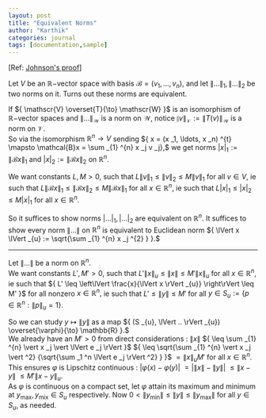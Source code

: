 ```yaml
---
layout: post
title: "Equivalent Norms"
author: "Karthik"
categories: journal
tags: [documentation,sample]
---
```


[Ref: [Johnson's proof](https://math.mit.edu/~stevenj/18.335/norm-equivalence.pdf)] 

Let ${ V }$ be an ${ \mathbb{R}- }$vector space with basis ${ \mathcal{B} = (v _1, \ldots, v _n) },$ and let ${ \lVert \ldots \rVert _{1}, \lVert \ldots \rVert _{2} }$ be two norms on it. Turns out these norms are equivalent. 

If ${ \mathscr{V} \overset{T}{\to} \mathscr{W} }$ is an isomorphism of ${\mathbb{R}-}$vector spaces and ${ \lVert \ldots \rVert _{\mathscr{W}} }$ is a norm on ${ \mathscr{W} },$ notice ${ \lVert v \rVert _{\mathscr{V}} := \lVert T(v) \rVert _{\mathscr{W}} }$ is a norm on ${ \mathscr{V} }.$   
So via the isomorphism ${ \mathbb{R} ^n \to V }$ sending ${ x = (x _1, \ldots, x _n) ^{t} \mapsto \mathcal{B}x = \sum _{1} ^{n} x _j v _j},$ we get norms ${ \vert x \vert _{1} := \lVert \mathcal{B} x \rVert _{1} }$ and ${ \vert x \vert _{2} := \lVert \mathcal{B}x \rVert _{2} }$ on ${ \mathbb{R} ^n }.$ 

We want constants ${ L, M \gt 0 , }$ such that ${ L \lVert v \rVert _{1} \leq \lVert v \rVert _{2} \leq M \lVert v \rVert _{1} }$ for all ${ v \in V  },$ ie such that ${ L \lVert \mathcal{B}x \rVert _{1} \leq \lVert \mathcal{B}x \rVert _{2} \leq M \lVert \mathcal{B}x \rVert _{1} }$ for all ${ x \in \mathbb{R} ^n },$ ie such that ${ L \vert x \vert _{1} \leq \vert x \vert _{2} \leq M \vert x \vert _{1} }$ for all ${ x \in \mathbb{R} ^n }.$
   
So it suffices to show norms ${ \vert \ldots \vert _{1}, \vert \ldots \vert _{2} }$ are equivalent on ${ \mathbb{R} ^n }.$ It suffices to show every norm ${ \lVert \ldots \rVert }$ on ${ \mathbb{R} ^n }$ is equivalent to Euclidean norm ${ \lVert x \lVert _{u} := \sqrt{\sum _{1} ^{n} x _j ^{2} } }.$   

---

Let ${ \lVert \ldots \rVert }$ be a norm on ${ \mathbb{R} ^n }.$   
We want constants ${ L', M' \gt 0, }$ such that ${ L'  \lVert x \rVert _{u} \leq \lVert x \rVert \leq M' \lVert x \rVert _{u} }$ for all ${ x \in \mathbb{R} ^n },$ ie such that ${ L' \leq \left\lVert \frac{x}{\lVert x \rVert _{u}} \right\rVert \leq M' }$ for all nonzero ${ x \in \mathbb{R} ^n },$ ie such that ${ L' \leq \lVert y \rVert \leq M' }$ for all ${ y \in S _{u} := \lbrace p \in \mathbb{R} ^n : \lVert p \rVert _{u} = 1 \rbrace.  }$ 

So we can study ${ y \mapsto \lVert y \rVert }$ as a map  ${ (S _{u}, \lVert .. \rVert _{u}) \overset{\varphi}{\to} \mathbb{R} }.$   
We already have an ${ M' \gt 0 }$ from direct considerations : ${ \lVert x \rVert }$ ${ \leq \sum _{1} ^{n} \vert x _j \vert \lVert e _j \rVert }$ ${ \leq \sqrt{\sum _{1} ^{n} \vert x _j \vert ^2}  {\sqrt{\sum _1 ^n \lVert e _j \rVert ^2} } }$ ${ = \lVert x \rVert _{u} M' }$ for all ${ x \in \mathbb{R} ^n }.$   
This ensures ${ \varphi }$ is Lipschitz  continuous : ${ \vert \varphi(x) - \varphi(y) \vert }$ ${ = \vert \lVert x \rVert - \lVert y \rVert \vert }$ ${ \leq \lVert x - y \rVert }$ ${ \leq M' \lVert x - y \rVert _{u} .}$   
As ${ \varphi }$ is continuous on a compact set, let ${ \varphi }$ attain its maximum and minimum at ${ y _{\text{max}} , y _{\text{mix}} \in S _{u} }$ respectively. Now ${ 0 \lt \lVert y _{\text{min}} \rVert \leq \lVert y \rVert  \leq \lVert y _{\text{max}} \rVert }$ for all ${ y \in S _{u} },$ as needed. 

